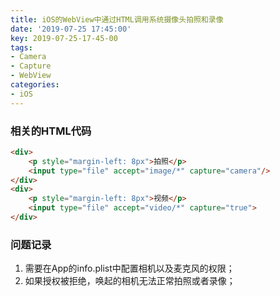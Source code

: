 ```yaml
---
title: iOS的WebView中通过HTML调用系统摄像头拍照和录像
date: '2019-07-25 17:45:00'
key: 2019-07-25-17-45-00
tags:
- Camera
- Capture
- WebView
categories:
- iOS
---
```


### 相关的HTML代码
```html
<div>
    <p style="margin-left: 8px">拍照</p>
    <input type="file" accept="image/*" capture="camera"/>
</div>
<div>
    <p style="margin-left: 8px">视频</p>
    <input type="file" accept="video/*" capture="true">
</div>
```

### 问题记录
1. 需要在App的info.plist中配置相机以及麦克风的权限；
2. 如果授权被拒绝，唤起的相机无法正常拍照或者录像；